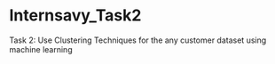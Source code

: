 # Internsavy_Task2
Task 2: Use Clustering Techniques for the any customer dataset using machine learning
